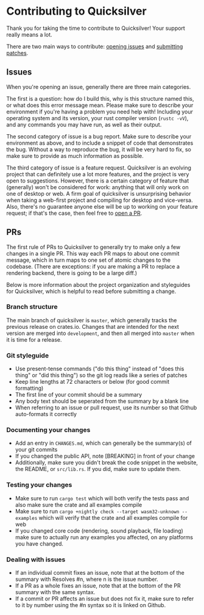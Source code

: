 # Contributing to Quicksilver

Thank you for taking the time to contribute to Quicksilver! Your support really means a lot.

There are two main ways to contribute: [opening issues](#issues) and [submitting patches](#prs).

## Issues

When you're opening an issue, generally there are three main categories.

The first is a question: how do I build this, why is this structure named this, or what does this error message mean.
Please make sure to describe your environment if you're having a problem you need help with!
Including your operating system and its version, your rust compiler version (`rustc -vV`), and any commands you may have run, as well as their output.

The second category of issue is a bug report.
Make sure to describe your environment as above, and to include a snippet of code that demonstrates the bug.
Without a way to reproduce the bug, it will be very hard to fix, so make sure to provide as much information as possible.

The third category of issue is a feature request.
Quicksilver is an evolving project that can definitely use a lot more features, and the project is very open to suggestions.
However, there is a certain category of feature that (generally) won't be considered for work: anything that will only work on one of desktop or web.
A firm goal of quicksilver is unsurprising behavior when taking a web-first project and compiling for desktop and vice-versa.
Also, there's no guarantee anyone else will be up to working on your feature request; if that's the case, then feel free to [open a PR](#prs).


## PRs

The first rule of PRs to Quicksilver to generally try to make only a few changes in a single PR.
This way each PR maps to about one commit message, which in turn maps to one set of atomic changes to the codebase.
(There are exceptions: if you are making a PR to replace a rendering backend, there is going to be a large diff.)

Below is more information about the project organization and styleguides for Quicksilver, which is helpful to read before submitting a change.

### Branch structure

The main branch of quicksilver is `master`, which generally tracks the previous release on crates.io. Changes that are intended for the next version
are merged into `development`, and then all merged into `master` when it is time for a release.

### Git styleguide

- Use present-tense commands ("do this thing" instead of "does this thing" or "did this thing") so the git log reads like a series of patches
- Keep line lengths at 72 characters or below (for good commit formatting)
- The first line of your commit should be a summary
- Any body text should be seperated from the summary by a blank line
- When referring to an issue or pull request, use its number so that Github auto-formats it correctly

### Documenting your changes

- Add an entry in `CHANGES.md`, which can generally be the summary(s) of your git commits
- If you changed the public API, note [BREAKING] in front of your change
- Additionally, make sure you didn't break the code snippet in the website, the README, or `src/lib.rs`. If you did, make sure to update them.

### Testing your changes

- Make sure to run `cargo test` which will both verify the tests pass and also make sure the crate and all examples compile
- Make sure to run `cargo +nightly check --target wasm32-unknown --examples` which will verify that the crate and all examples compile for web
- If you changed core code (rendering, sound playback, file loading) make sure to actually run any examples you affected,
on any platforms you have changed.

### Dealing with issues

- If an individual commit fixes an issue, note that at the bottom of the summary with Resolves #n, where n is the issue number.
- If a PR as a whole fixes an issue, note that at the bottom of the PR summary with the same syntax.
- If a commit or PR affects an issue but does not fix it, make sure to refer to it by number using the #n syntax so it is linked on Github.
